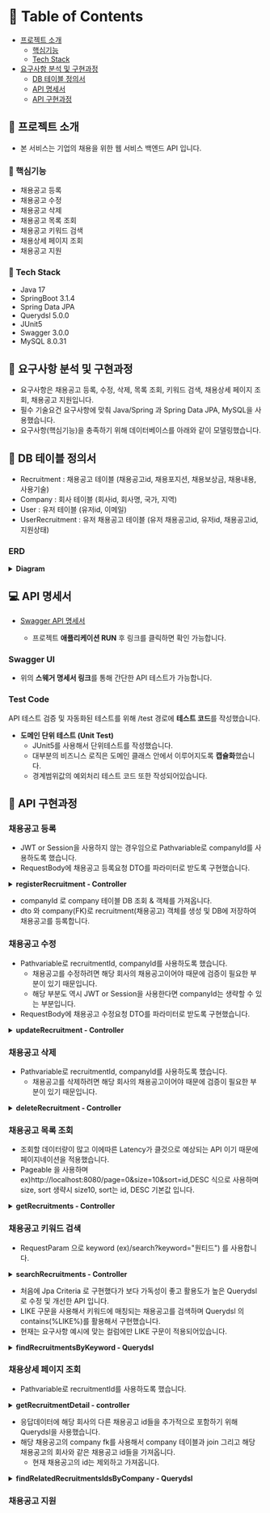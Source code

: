 <!-- Table of Contents -->
# :notebook_with_decorative_cover: Table of Contents

- [프로젝트 소개](#star2-프로젝트-소개)
  * [핵심기능](#dart-핵심기능)
  * [Tech Stack](#space_invader-tech-stack)
- [요구사항 분석 및 구현과정](#hugs-요구사항-분석-및-구현과정)
  * [DB 테이블 정의서](#book-DB-테이블-정의서)
  * [API 명세서](#computer-API-명세서)
  * [API 구현과정](#construction_worker-API-구현과정)

<!-- About the Project -->
## :star2: 프로젝트 소개
  
- 본 서비스는 기업의 채용을 위한 웹 서비스 백엔드 API 입니다.

<!-- Features -->
### :dart: 핵심기능

- 채용공고 등록
- 채용공고 수정
- 채용공고 삭제
- 채용공고 목록 조회
- 채용공고 키워드 검색
- 채용상세 페이지 조회
- 채용공고 지원

### :space_invader: Tech Stack

- Java 17
- SpringBoot 3.1.4
- Spring Data JPA
- Querydsl 5.0.0
- JUnit5
- Swagger 3.0.0
- MySQL 8.0.31

## :hugs: 요구사항 분석 및 구현과정

- 요구사항은 채용공고 등록, 수정, 삭제, 목록 조회, 키워드 검색, 채용상세 페이지 조회, 채용공고 지원입니다.
- 필수 기술요건 요구사항에 맞춰 Java/Spring 과 Spring Data JPA, MySQL을 사용했습니다.
- 요구사항(핵심기능)을 충족하기 위해 데이터베이스를 아래와 같이 모델링했습니다.

## :book: DB 테이블 정의서

- Recruitment : 채용공고 테이블 (채용공고id, 채용포지션, 채용보상금, 채용내용, 사용기술)
- Company : 회사 테이블 (회사id, 회사명, 국가, 지역)
- User : 유저 테이블 (유저id, 이메일)
- UserRecruitment : 유저 채용공고 테이블 (유저 채용공고id, 유저id, 채용공고id, 지원상태) 

### ERD
<details>
<summary><strong> Diagram </strong></summary>
<div markdown="1">       

![wanted-pre-be-erd](https://github.com/soonhankwon/wanted-pre-onboarding-backend/assets/113872320/d226ec24-4d73-4382-a3a3-8c4fc82d6f57)

</div>
</details>

## :computer: API 명세서

- [Swagger API 명세서](http://localhost:8080/swagger-ui/index.html)
  
    - 프로젝트 **애플리케이션 RUN** 후 링크를 클릭하면 확인 가능합니다.

### Swagger UI

- 위의 **스웨거 명세서 링크**를 통해 간단한 API 테스트가 가능합니다.

### Test Code

API 테스트 검증 및 자동화된 테스트를 위해 /test 경로에 **테스트 코드**를 작성했습니다.

- **도메인 단위 테스트 (Unit Test)**
    - JUnit5를 사용해서 단위테스트를 작성했습니다.
    - 대부분의 비즈니스 로직은 도메인 클래스 안에서 이루어지도록 **캡슐화**했습니다.
    - 경계범위값의 예외처리 테스트 코드 또한 작성되어있습니다.

## :construction_worker: API 구현과정

### 채용공고 등록
- JWT or Session을 사용하지 않는 경우임으로 Pathvariable로 companyId를 사용하도록 했습니다.
- RequestBody에 채용공고 등록요청 DTO를 파라미터로 받도록 구현했습니다.
<details>
<summary><strong> registerRecruitment - Controller</strong></summary>
<div markdown="1">       

```java
@PostMapping("/{companyId}")
    @Operation(summary = "채용공고 등록 API")
    public ResponseEntity<?> registerRecruitment(@PathVariable Long companyId,
                                                 @RequestBody RecruitmentRegisterRequest dto) {
        regularRecruitmentService.registerRecruitment(companyId, dto);
        return ResponseEntity.ok().body("채용공고 등록완료");
    }
```

</div>
</details>

- companyId 로 company 테이블 DB 조회 & 객체를 가져옵니다.
- dto 와 company(FK)로 recruitment(채용공고) 객체를 생성 및 DB에 저장하여 채용공고를 등록합니다.

### 채용공고 수정
- Pathvariable로 recruitmentId, companyId를 사용하도록 했습니다.
  * 채용공고를 수정하려면 해당 회사의 채용공고이어야 때문에 검증이 필요한 부분이 있기 때문입니다.
  * 해당 부분도 역시 JWT or Session을 사용한다면 companyId는 생략할 수 있는 부분입니다.
- RequestBody에 채용공고 수정요청 DTO를 파라미터로 받도록 구현했습니다.
<details>
<summary><strong> updateRecruitment - Controller</strong></summary>
<div markdown="1">       

```java
@PatchMapping("/{recruitmentId}/{companyId}")
    @Operation(summary = "채용공고 수정 API")
    public ResponseEntity<?> updateRecruitment(@PathVariable Long recruitmentId,
                                               @PathVariable Long companyId,
                                               @RequestBody RecruitmentUpdateRequest dto) {
        regularRecruitmentService.updateRecruitment(recruitmentId, companyId, dto);
        return ResponseEntity.ok().body("채용공고 수정완료");
    }
```

</div>
</details>

### 채용공고 삭제
- Pathvariable로 recruitmentId, companyId를 사용하도록 했습니다.
  * 채용공고를 삭제하려면 해당 회사의 채용공고이어야 때문에 검증이 필요한 부분이 있기 때문입니다.
<details>
<summary><strong> deleteRecruitment - Controller</strong></summary>
<div markdown="1">       

```java
@DeleteMapping("/{recruitmentId}/{companyId}")
    @Operation(summary = "채용공고 삭제 API")
    public ResponseEntity<?> deleteRecruitment(@PathVariable Long recruitmentId,
                                               @PathVariable Long companyId) {
        regularRecruitmentService.deleteRecruitment(recruitmentId, companyId);
        return ResponseEntity.ok().body("채용공고 삭제완료");
    }
```

</div>
</details>

### 채용공고 목록 조회
- 조회할 데이터량이 많고 이에따른 Latency가 클것으로 예상되는 API 이기 때문에 페이지네이션을 적용했습니다.
- Pageable 을 사용하며 ex)http://localhost:8080/page=0&size=10&sort=id,DESC 식으로 사용하며 size, sort 생략시 size10, sort는 id, DESC 기본값 입니다.
<details>
<summary><strong> getRecruitments - Controller</strong></summary>
<div markdown="1">       

```java
@GetMapping
    @Operation(summary = "채용공고 목록 조회 API",
            description = "ex)/page=0&size=10&sort=id,DESC => page, size 페이지네이션, sort 정렬이 가능, query param size, sort 생략시 기본값 size 10, sort id,DESC")
    public ResponseEntity<List<RecruitmentGetResponse>> getRecruitments(@Parameter(hidden = true) @PageableDefault(sort = "id", direction = Sort.Direction.DESC) Pageable pageable) {
        List<RecruitmentGetResponse> allRecruitments = regularRecruitmentService.getAllRecruitments(pageable);
        return ResponseEntity.ok().body(allRecruitments);
    }
```

</div>
</details>

### 채용공고 키워드 검색
- RequestParam 으로 keyword (ex)/search?keyword="원티드") 를 사용합니다.
<details>
<summary><strong> searchRecruitments - Controller</strong></summary>
<div markdown="1">       

```java
@GetMapping("/search")
    @Operation(summary = "채용공고 키워드 검색 API")
    public ResponseEntity<List<RecruitmentGetResponse>> searchRecruitments(@RequestParam String keyword) {
        List<RecruitmentGetResponse> searchRecruitments = regularRecruitmentService.searchRecruitments(keyword);
        return ResponseEntity.ok().body(searchRecruitments);
    }
```

</div>
</details>

- 처음에 Jpa Criteria 로 구현했다가 보다 가독성이 좋고 활용도가 높은 Querydsl 로 수정 및 개선한 API 입니다.
- LIKE 구문을 사용해서 키워드에 매칭되는 채용공고를 검색하며 Querydsl 의 contains(%LIKE%)를 활용해서 구현했습니다.
- 현재는 요구사항 예시에 맞는 컬럼에만 LIKE 구문이 적용되어있습니다.
<details>
<summary><strong> findRecruitmentsByKeyword - Querydsl</strong></summary>
<div markdown="1">       

```java
@Override
    public List<Recruitment> findRecruitmentsByKeyword(String keyword) {
        return queryFactory.select(recruitment)
                .from(recruitment)
                .join(company).on(recruitment.company.eq(company))
                .where(recruitment.requiredTech.contains(keyword)
                        .or(recruitment.position.contains(keyword))
                        .or(company.name.contains(keyword)))
                .fetch();
    }
```

</div>
</details>

### 채용상세 페이지 조회
- Pathvariable로 recruitmentId를 사용하도록 했습니다.
<details>
<summary><strong> getRecruitmentDetail - controller</strong></summary>
<div markdown="1">       

```java
@GetMapping("/{recruitmentId}")
    @Operation(summary = "채용공고 상세페이지 조회 API")
    public ResponseEntity<RecruitmentDetailGetResponse> getRecruitmentDetail(@PathVariable Long recruitmentId) {
        RecruitmentDetailGetResponse detailResponse = regularRecruitmentService.getRecruitmentDetail(recruitmentId);
        return ResponseEntity.ok().body(detailResponse);
    }
```

</div>
</details>

- 응답데이터에 해당 회사의 다른 채용공고 id들을 추가적으로 포함하기 위해 Querydsl을 사용했습니다.
- 해당 채용공고의 company fk를 사용해서 company 테이블과 join 그리고 해당 채용공고의 회사와 같은 채용공고 id들을 가져옵니다.
  * 현재 채용공고의 id는 제외하고 가져옵니다.
<details>
<summary><strong> findRelatedRecruitmentsIdsByCompany - Querydsl</strong></summary>
<div markdown="1">       

```java
@Override
    public List<Long> findRelatedRecruitmentsIdsByCompany(Recruitment recruitmentNotice) {
        return queryFactory.select(recruitment.id)
                .from(recruitment)
                .join(company).on(recruitment.company.eq(company))
                .where(
                        recruitment.company.eq(recruitmentNotice.getCompany())
                                .and(recruitment.id.ne(recruitmentNotice.getId())))
                .fetch();
    }
```

</div>
</details>

### 채용공고 지원
